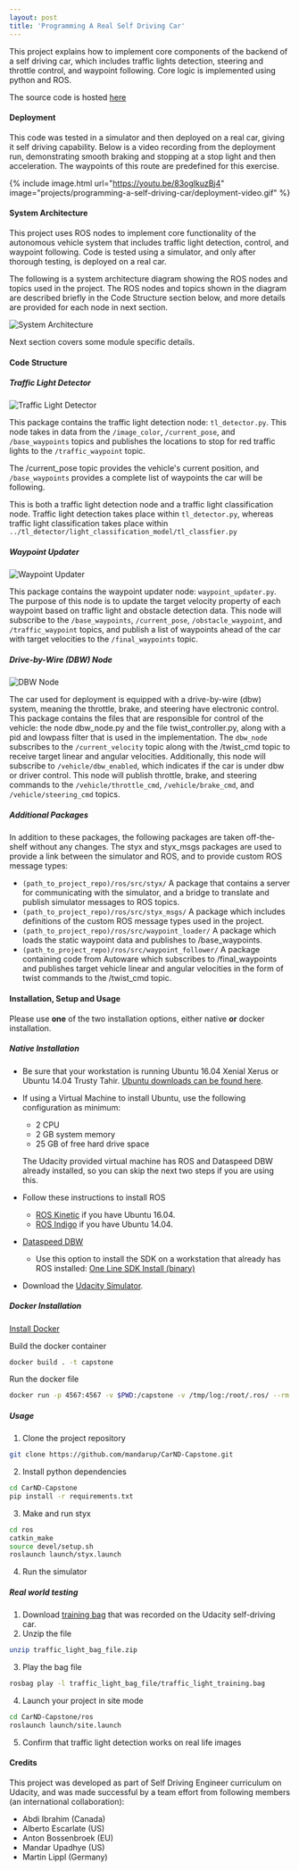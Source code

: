 ```yaml
---
layout: post
title: 'Programming A Real Self Driving Car'
---
```



This project explains how to implement core components of the backend of a self driving car, which includes traffic lights detection, steering and throttle control, and waypoint following. Core logic is implemented using python and ROS.


The source code is hosted [here](https://github.com/mandarup/CarND-Capstone)



#### Deployment

This code was  tested in a simulator and then  deployed on a real car, giving it self driving capability. Below is a video recording from the deployment run, demonstrating smooth braking and stopping at a stop light and then acceleration. The waypoints of this route are predefined for this exercise.

<!-- ![Deployment](/assets/img/projects/programming-a-self-driving-car/deployment-video.gif) -->

{% include image.html url="https://youtu.be/83oglkuzBj4" image="projects/programming-a-self-driving-car/deployment-video.gif" %}



#### System Architecture


This project uses ROS nodes to implement core functionality of the autonomous vehicle system that  includes traffic light detection, control, and waypoint following. Code is tested using a simulator, and only after thorough testing, is deployed on a real car.

The following is a system architecture diagram showing the ROS nodes and topics used in the project. The ROS nodes and topics shown in the diagram are described briefly in the Code Structure section below, and more details are provided for each node in next section.


![System Architecture](/assets/img/projects/programming-a-self-driving-car/system-architecture.png)

Next section covers some module specific details.

#### Code Structure

##### Traffic Light Detector

![Traffic Light Detector](/assets/img/projects/programming-a-self-driving-car/tl-node.png)

This package contains the traffic light detection node: `tl_detector.py`. This node takes in data from the `/image_color`, `/current_pose`, and `/base_waypoints` topics and publishes the locations to stop for red traffic lights to the `/traffic_waypoint` topic.

The /current_pose topic provides the vehicle's current position, and `/base_waypoints` provides a complete list of waypoints the car will be following.

This is both a traffic light detection node and a traffic light classification node. Traffic light detection  takes place within `tl_detector.py`, whereas traffic light classification  takes place within `../tl_detector/light_classification_model/tl_classfier.py`


##### Waypoint Updater

![Waypoint Updater](/assets/img/projects/programming-a-self-driving-car/waypoint-updater-node.png)

This package contains the waypoint updater node: `waypoint_updater.py`. The purpose of this node is to update the target velocity property of each waypoint based on traffic light and obstacle detection data. This node will subscribe to the `/base_waypoints`, `/current_pose`, `/obstacle_waypoint`, and `/traffic_waypoint` topics, and publish a list of waypoints ahead of the car with target velocities to the `/final_waypoints` topic.


##### Drive-by-Wire (DBW) Node

![DBW Node](/assets/img/projects/programming-a-self-driving-car/dbw-node.png)

The car used for deployment is equipped with a drive-by-wire (dbw) system, meaning the throttle, brake, and steering have electronic control. This package contains the files that are responsible for control of the vehicle: the node dbw_node.py and the file twist_controller.py, along with a pid and lowpass filter that  is used in the  implementation. The `dbw_node` subscribes to the `/current_velocity` topic along with the /twist_cmd topic to receive target linear and angular velocities. Additionally, this node will subscribe to `/vehicle/dbw_enabled`, which indicates if the car is under dbw or driver control. This node will publish throttle, brake, and steering commands to the `/vehicle/throttle_cmd`, `/vehicle/brake_cmd`, and `/vehicle/steering_cmd` topics.


##### Additional Packages


In addition to these packages, the following packages are taken off-the-shelf without any changes. The styx and styx_msgs packages are used to provide a link between the simulator and ROS, and to provide custom ROS message types:

- `(path_to_project_repo)/ros/src/styx/`
A package that contains a server for communicating with the simulator, and a bridge to translate and publish simulator messages to ROS topics.
- `(path_to_project_repo)/ros/src/styx_msgs/`
A package which includes definitions of the custom ROS message types used in the project.
- `(path_to_project_repo)/ros/src/waypoint_loader/`
A package which loads the static waypoint data and publishes to /base_waypoints.
- `(path_to_project_repo)/ros/src/waypoint_follower/`
A package containing code from Autoware which subscribes to /final_waypoints and publishes target vehicle linear and angular velocities in the form of twist commands to the /twist_cmd topic.



#### Installation, Setup and Usage

Please use **one** of the two installation options, either native **or** docker installation.

##### Native Installation

* Be sure that your workstation is running Ubuntu 16.04 Xenial Xerus or Ubuntu 14.04 Trusty Tahir. [Ubuntu downloads can be found here](https://www.ubuntu.com/download/desktop).
* If using a Virtual Machine to install Ubuntu, use the following configuration as minimum:
  * 2 CPU
  * 2 GB system memory
  * 25 GB of free hard drive space

  The Udacity provided virtual machine has ROS and Dataspeed DBW already installed, so you can skip the next two steps if you are using this.

* Follow these instructions to install ROS
  * [ROS Kinetic](http://wiki.ros.org/kinetic/Installation/Ubuntu) if you have Ubuntu 16.04.
  * [ROS Indigo](http://wiki.ros.org/indigo/Installation/Ubuntu) if you have Ubuntu 14.04.
* [Dataspeed DBW](https://bitbucket.org/DataspeedInc/dbw_mkz_ros)
  * Use this option to install the SDK on a workstation that already has ROS installed: [One Line SDK Install (binary)](https://bitbucket.org/DataspeedInc/dbw_mkz_ros/src/81e63fcc335d7b64139d7482017d6a97b405e250/ROS_SETUP.md?fileviewer=file-view-default)
* Download the [Udacity Simulator](https://github.com/udacity/CarND-Capstone/releases).

##### Docker Installation
[Install Docker](https://docs.docker.com/engine/installation/)

Build the docker container
```bash
docker build . -t capstone
```

Run the docker file
```bash
docker run -p 4567:4567 -v $PWD:/capstone -v /tmp/log:/root/.ros/ --rm -it capstone
```

<!-- ##### Port Forwarding
To set up port forwarding, please refer to the [instructions from term 2](https://classroom.udacity.com/nanodegrees/nd013/parts/40f38239-66b6-46ec-ae68-03afd8a601c8/modules/0949fca6-b379-42af-a919-ee50aa304e6a/lessons/f758c44c-5e40-4e01-93b5-1a82aa4e044f/concepts/16cf4a78-4fc7-49e1-8621-3450ca938b77) -->

##### Usage

1. Clone the project repository
```bash
git clone https://github.com/mandarup/CarND-Capstone.git
```

2. Install python dependencies
```bash
cd CarND-Capstone
pip install -r requirements.txt
```
3. Make and run styx
```bash
cd ros
catkin_make
source devel/setup.sh
roslaunch launch/styx.launch
```
4. Run the simulator

##### Real world testing
1. Download [training bag](https://s3-us-west-1.amazonaws.com/udacity-selfdrivingcar/traffic_light_bag_file.zip) that was recorded on the Udacity self-driving car.
2. Unzip the file
```bash
unzip traffic_light_bag_file.zip
```
3. Play the bag file
```bash
rosbag play -l traffic_light_bag_file/traffic_light_training.bag
```
4. Launch your project in site mode
```bash
cd CarND-Capstone/ros
roslaunch launch/site.launch
```
5. Confirm that traffic light detection works on real life images


#### Credits

This project was developed as part of Self Driving Engineer curriculum on Udacity, and was made successful by a team effort from following members (an international collaboration):
- Abdi Ibrahim  (Canada)
- Alberto Escarlate (US)
- Anton Bossenbroek (EU)
- Mandar Upadhye (US)
- Martin Lippl (Germany)
